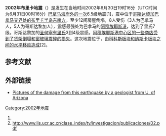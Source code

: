 **2002年布里卡地震**（）是发生在当地时间2002年6月30日19时16分（UTC时间为6月31日00时16分）[巴拿马海岸外的一次](../Page/巴拿马.md "wikilink")6.5级地震\[1\]，震中位于[哥斯达黎加](../Page/哥斯达黎加.md "wikilink")[巴拿马交界处的](../Page/巴拿马.md "wikilink")[布里卡半岛东南方](https://zh.wikipedia.org/wiki/布里卡半岛 "wikilink")。至少12间房屋倒塌，8人受伤（3人为巴拿马人，5人为哥斯达黎加人），震感最强处为巴拿马的[阿穆埃耶斯港](https://zh.wikipedia.org/wiki/阿穆埃耶斯港 "wikilink")，达到了里氏7级。哥斯达黎加的[圣何塞有里氏](../Page/聖荷西_\(哥斯大黎加\).md "wikilink")3到4级震感。[阿穆埃耶斯港中心区的一些商店受到了货架倒塌和窗玻璃震碎的损失](https://zh.wikipedia.org/wiki/阿穆埃耶斯港 "wikilink")。这次地震位于，由[科科斯板块和](../Page/科科斯板块.md "wikilink")[纳斯卡板块之间的水平移动造成](../Page/纳斯卡板块.md "wikilink")\[2\]。

## 参考文献

## 外部链接

  - [Pictures of the damage from this earthquake by a geologist from U.
    of
    Arizona](https://web.archive.org/web/20130307163205/http://www.geo.arizona.edu/~linkimer/Pictures.htm)

[Category:2002年地震](https://zh.wikipedia.org/wiki/Category:2002年地震 "wikilink")

1.
2.  <http://www.lis.ucr.ac.cr/clase_index/tv/investigacion/publicaciones/02.pdf>
